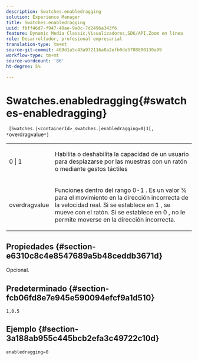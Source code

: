 ```yaml
---
description: Swatches.enabledragging
solution: Experience Manager
title: Swatches.enabledragging
uuid: fbff46d7-f947-40ae-9a0c-7d2496a343f6
feature: Dynamic Media Classic,Visualizadores,SDK/API,Zoom en línea
role: Desarrollador, profesional empresarial
translation-type: tm+mt
source-git-commit: 469d1a5c43a972116a8a2efb0de5708800130a99
workflow-type: tm+mt
source-wordcount: '86'
ht-degree: 5%

---
```



# Swatches.enabledragging{#swatches-enabledragging}

` [Swatches.|<containerId>_swatches.]enabledragging=0|1[, *`overdragvalue`*]`

<table id="table_B1363BFD20204093AAB326A1AB503B93"> 
 <tbody> 
  <tr> 
   <td> <p> <span class="codeph"> 0 | 1 </span> </p> </td> 
   <td> <p> Habilita o deshabilita la capacidad de un usuario para desplazarse por las muestras con un ratón o mediante gestos táctiles </p> </td> 
  </tr> 
  <tr> 
   <td> <p> <span class="codeph"> <span class="varname"> overdragvalue  </span> </span> </p> </td> 
   <td> <p> Funciones dentro del rango <span class="codeph"> 0-1 </span>. Es un valor <span class="codeph"> % </span> para el movimiento en la dirección incorrecta de la velocidad real. Si se establece en <span class="codeph"> 1 </span>, se mueve con el ratón. Si se establece en <span class="codeph"> 0 </span>, no le permite moverse en la dirección incorrecta. </p> </td> 
  </tr> 
 </tbody> 
</table>

## Propiedades {#section-e6310c8c4e8547689a5b48ceddb3671d}

Opcional.

## Predeterminado {#section-fcb06fd8e7e945e590094efcf9a1d510}

`1,0.5`

## Ejemplo {#section-3a188ab955c445bcb2efa3c49722c10d}

`enabledragging=0`
